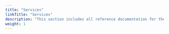 ```yaml
---
title: "Services"
linkTitle: "Services"
description: "This section includes all reference documentation for the logs generated by the Core Application Services."
weight: 1
---
```

